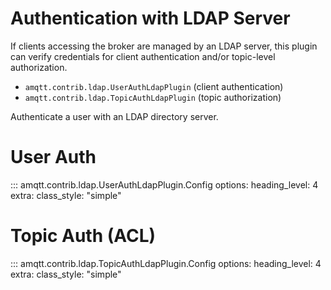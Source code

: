 # Authentication with LDAP Server

If clients accessing the broker are managed by an LDAP server, this plugin can verify credentials
for client authentication and/or topic-level authorization.

- `amqtt.contrib.ldap.UserAuthLdapPlugin` (client authentication)
- `amqtt.contrib.ldap.TopicAuthLdapPlugin` (topic authorization)

Authenticate a user with an LDAP directory server.

# User Auth

::: amqtt.contrib.ldap.UserAuthLdapPlugin.Config
    options:
      heading_level: 4
      extra:
        class_style: "simple"

# Topic Auth (ACL)

::: amqtt.contrib.ldap.TopicAuthLdapPlugin.Config
    options:
      heading_level: 4
      extra:
        class_style: "simple"

